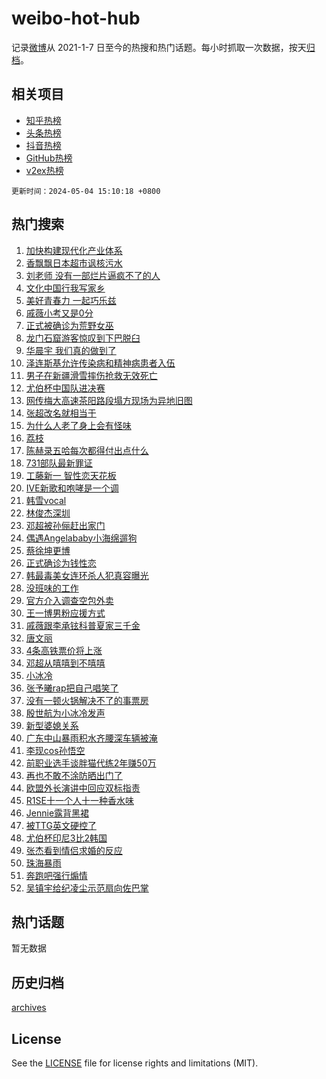 # weibo-hot-hub

记录[微博](https://www.weibo.com)从 2021-1-7 日至今的热搜和热门话题。每小时抓取一次数据，按天[归档](archives)。

## 相关项目

- [知乎热榜](https://github.com/lonnyzhang423/zhihu-hot-hub)
- [头条热榜](https://github.com/lonnyzhang423/toutiao-hot-hub)
- [抖音热榜](https://github.com/lonnyzhang423/douyin-hot-hub)
- [GitHub热榜](https://github.com/lonnyzhang423/github-hot-hub)
- [v2ex热榜](https://github.com/lonnyzhang423/v2ex-hot-hub)


`更新时间：2024-05-04 15:10:18 +0800`

## 热门搜索

1. [加快构建现代化产业体系](https://m.weibo.cn/search?containerid=100103type%3D1%26t%3D10%26q%3D%23%E5%8A%A0%E5%BF%AB%E6%9E%84%E5%BB%BA%E7%8E%B0%E4%BB%A3%E5%8C%96%E4%BA%A7%E4%B8%9A%E4%BD%93%E7%B3%BB%23&stream_entry_id=51&isnewpage=1&extparam=seat%3D1%26filter_type%3Drealtimehot%26stream_entry_id%3D51%26c_type%3D51%26q%3D%2523%25E5%258A%25A0%25E5%25BF%25AB%25E6%259E%2584%25E5%25BB%25BA%25E7%258E%25B0%25E4%25BB%25A3%25E5%258C%2596%25E4%25BA%25A7%25E4%25B8%259A%25E4%25BD%2593%25E7%25B3%25BB%2523%26dgr%3D0%26cate%3D10103%26pos%3D0%26display_time%3D1714806617%26pre_seqid%3D1714806617319011445175)
1. [香飘飘日本超市讽核污水](https://m.weibo.cn/search?containerid=100103type%3D1%26t%3D10%26q%3D%23%E9%A6%99%E9%A3%98%E9%A3%98%E6%97%A5%E6%9C%AC%E8%B6%85%E5%B8%82%E8%AE%BD%E6%A0%B8%E6%B1%A1%E6%B0%B4%23&stream_entry_id=31&isnewpage=1&extparam=seat%3D1%26stream_entry_id%3D31%26pos%3D0%26q%3D%2523%25E9%25A6%2599%25E9%25A3%2598%25E9%25A3%2598%25E6%2597%25A5%25E6%259C%25AC%25E8%25B6%2585%25E5%25B8%2582%25E8%25AE%25BD%25E6%25A0%25B8%25E6%25B1%25A1%25E6%25B0%25B4%2523%26dgr%3D0%26band_rank%3D1%26flag%3D2%26filter_type%3Drealtimehot%26realpos%3D1%26c_type%3D31%26cate%3D5001%26lcate%3D5001%26display_time%3D1714806617%26pre_seqid%3D1714806617319011445175)
1. [刘老师 没有一部烂片逼疯不了的人](https://m.weibo.cn/search?containerid=100103type%3D1%26t%3D10%26q%3D%E5%88%98%E8%80%81%E5%B8%88+%E6%B2%A1%E6%9C%89%E4%B8%80%E9%83%A8%E7%83%82%E7%89%87%E9%80%BC%E7%96%AF%E4%B8%8D%E4%BA%86%E7%9A%84%E4%BA%BA&stream_entry_id=31&isnewpage=1&extparam=seat%3D1%26stream_entry_id%3D31%26pos%3D1%26q%3D%25E5%2588%2598%25E8%2580%2581%25E5%25B8%2588%2520%25E6%25B2%25A1%25E6%259C%2589%25E4%25B8%2580%25E9%2583%25A8%25E7%2583%2582%25E7%2589%2587%25E9%2580%25BC%25E7%2596%25AF%25E4%25B8%258D%25E4%25BA%2586%25E7%259A%2584%25E4%25BA%25BA%26dgr%3D0%26band_rank%3D2%26flag%3D0%26filter_type%3Drealtimehot%26realpos%3D2%26c_type%3D31%26cate%3D5001%26lcate%3D5001%26display_time%3D1714806617%26pre_seqid%3D1714806617319011445175)
1. [文化中国行我写家乡](https://m.weibo.cn/search?containerid=100103type%3D1%26t%3D10%26q%3D%23%E6%96%87%E5%8C%96%E4%B8%AD%E5%9B%BD%E8%A1%8C%E6%88%91%E5%86%99%E5%AE%B6%E4%B9%A1%23&stream_entry_id=31&isnewpage=1&extparam=seat%3D1%26stream_entry_id%3D31%26pos%3D2%26q%3D%2523%25E6%2596%2587%25E5%258C%2596%25E4%25B8%25AD%25E5%259B%25BD%25E8%25A1%258C%25E6%2588%2591%25E5%2586%2599%25E5%25AE%25B6%25E4%25B9%25A1%2523%26dgr%3D0%26band_rank%3D3%26flag%3D0%26filter_type%3Drealtimehot%26realpos%3D3%26c_type%3D31%26cate%3D5001%26lcate%3D5001%26display_time%3D1714806617%26pre_seqid%3D1714806617319011445175)
1. [美好青春力 一起巧乐兹](https://m.weibo.cn/search?containerid=100103type%3D1%26t%3D10%26q%3D%23%E7%BE%8E%E5%A5%BD%E9%9D%92%E6%98%A5%E5%8A%9B+%E4%B8%80%E8%B5%B7%E5%B7%A7%E4%B9%90%E5%85%B9%23&stream_entry_id=31&isnewpage=1&extparam=seat%3D1%26stream_entry_id%3D31%26pos%3D3%26q%3D%2523%25E7%25BE%258E%25E5%25A5%25BD%25E9%259D%2592%25E6%2598%25A5%25E5%258A%259B%2520%25E4%25B8%2580%25E8%25B5%25B7%25E5%25B7%25A7%25E4%25B9%2590%25E5%2585%25B9%2523%26dgr%3D0%26band_rank%3D4%26adid%3D234740%26filter_type%3Drealtimehot%26c_type%3D31%26topic_ad%3D1%26is_ad_pos%3D1%26cate%3D5001%26lcate%3D5001%26display_time%3D1714806617%26pre_seqid%3D1714806617319011445175)
1. [戚薇小考又是0分](https://m.weibo.cn/search?containerid=100103type%3D1%26t%3D10%26q%3D%23%E6%88%9A%E8%96%87%E5%B0%8F%E8%80%83%E5%8F%88%E6%98%AF0%E5%88%86%23&stream_entry_id=31&isnewpage=1&extparam=seat%3D1%26stream_entry_id%3D31%26pos%3D4%26q%3D%2523%25E6%2588%259A%25E8%2596%2587%25E5%25B0%258F%25E8%2580%2583%25E5%258F%2588%25E6%2598%25AF0%25E5%2588%2586%2523%26dgr%3D0%26band_rank%3D4%26flag%3D1%26filter_type%3Drealtimehot%26realpos%3D4%26c_type%3D31%26cate%3D5001%26lcate%3D5001%26display_time%3D1714806617%26pre_seqid%3D1714806617319011445175)
1. [正式被确诊为荒野女巫](https://m.weibo.cn/search?containerid=100103type%3D1%26t%3D10%26q%3D%23%E6%AD%A3%E5%BC%8F%E8%A2%AB%E7%A1%AE%E8%AF%8A%E4%B8%BA%E8%8D%92%E9%87%8E%E5%A5%B3%E5%B7%AB%23&stream_entry_id=31&isnewpage=1&extparam=seat%3D1%26stream_entry_id%3D31%26pos%3D5%26q%3D%2523%25E6%25AD%25A3%25E5%25BC%258F%25E8%25A2%25AB%25E7%25A1%25AE%25E8%25AF%258A%25E4%25B8%25BA%25E8%258D%2592%25E9%2587%258E%25E5%25A5%25B3%25E5%25B7%25AB%2523%26dgr%3D0%26band_rank%3D5%26flag%3D1%26filter_type%3Drealtimehot%26realpos%3D5%26c_type%3D31%26cate%3D5001%26lcate%3D5001%26display_time%3D1714806617%26pre_seqid%3D1714806617319011445175)
1. [龙门石窟游客惊叹到下巴脱臼](https://m.weibo.cn/search?containerid=100103type%3D1%26t%3D10%26q%3D%23%E9%BE%99%E9%97%A8%E7%9F%B3%E7%AA%9F%E6%B8%B8%E5%AE%A2%E6%83%8A%E5%8F%B9%E5%88%B0%E4%B8%8B%E5%B7%B4%E8%84%B1%E8%87%BC%23&stream_entry_id=31&isnewpage=1&extparam=seat%3D1%26stream_entry_id%3D31%26pos%3D6%26q%3D%2523%25E9%25BE%2599%25E9%2597%25A8%25E7%259F%25B3%25E7%25AA%259F%25E6%25B8%25B8%25E5%25AE%25A2%25E6%2583%258A%25E5%258F%25B9%25E5%2588%25B0%25E4%25B8%258B%25E5%25B7%25B4%25E8%2584%25B1%25E8%2587%25BC%2523%26dgr%3D0%26band_rank%3D6%26flag%3D1%26filter_type%3Drealtimehot%26realpos%3D6%26c_type%3D31%26cate%3D5001%26lcate%3D5001%26display_time%3D1714806617%26pre_seqid%3D1714806617319011445175)
1. [华晨宇 我们真的做到了](https://m.weibo.cn/search?containerid=100103type%3D1%26t%3D10%26q%3D%E5%8D%8E%E6%99%A8%E5%AE%87+%E6%88%91%E4%BB%AC%E7%9C%9F%E7%9A%84%E5%81%9A%E5%88%B0%E4%BA%86&stream_entry_id=31&isnewpage=1&extparam=seat%3D1%26stream_entry_id%3D31%26pos%3D7%26q%3D%25E5%258D%258E%25E6%2599%25A8%25E5%25AE%2587%2520%25E6%2588%2591%25E4%25BB%25AC%25E7%259C%259F%25E7%259A%2584%25E5%2581%259A%25E5%2588%25B0%25E4%25BA%2586%26dgr%3D0%26band_rank%3D7%26flag%3D16%26filter_type%3Drealtimehot%26realpos%3D7%26c_type%3D31%26cate%3D5001%26lcate%3D5001%26display_time%3D1714806617%26pre_seqid%3D1714806617319011445175)
1. [泽连斯基允许传染病和精神病患者入伍](https://m.weibo.cn/search?containerid=100103type%3D1%26t%3D10%26q%3D%23%E6%B3%BD%E8%BF%9E%E6%96%AF%E5%9F%BA%E5%85%81%E8%AE%B8%E4%BC%A0%E6%9F%93%E7%97%85%E5%92%8C%E7%B2%BE%E7%A5%9E%E7%97%85%E6%82%A3%E8%80%85%E5%85%A5%E4%BC%8D%23&stream_entry_id=31&isnewpage=1&extparam=seat%3D1%26stream_entry_id%3D31%26pos%3D8%26q%3D%2523%25E6%25B3%25BD%25E8%25BF%259E%25E6%2596%25AF%25E5%259F%25BA%25E5%2585%2581%25E8%25AE%25B8%25E4%25BC%25A0%25E6%259F%2593%25E7%2597%2585%25E5%2592%258C%25E7%25B2%25BE%25E7%25A5%259E%25E7%2597%2585%25E6%2582%25A3%25E8%2580%2585%25E5%2585%25A5%25E4%25BC%258D%2523%26dgr%3D0%26band_rank%3D8%26flag%3D0%26filter_type%3Drealtimehot%26realpos%3D8%26c_type%3D31%26cate%3D5001%26lcate%3D5001%26display_time%3D1714806617%26pre_seqid%3D1714806617319011445175)
1. [男子在新疆滑雪摔伤抢救无效死亡](https://m.weibo.cn/search?containerid=100103type%3D1%26t%3D10%26q%3D%23%E7%94%B7%E5%AD%90%E5%9C%A8%E6%96%B0%E7%96%86%E6%BB%91%E9%9B%AA%E6%91%94%E4%BC%A4%E6%8A%A2%E6%95%91%E6%97%A0%E6%95%88%E6%AD%BB%E4%BA%A1%23&stream_entry_id=31&isnewpage=1&extparam=seat%3D1%26stream_entry_id%3D31%26pos%3D9%26q%3D%2523%25E7%2594%25B7%25E5%25AD%2590%25E5%259C%25A8%25E6%2596%25B0%25E7%2596%2586%25E6%25BB%2591%25E9%259B%25AA%25E6%2591%2594%25E4%25BC%25A4%25E6%258A%25A2%25E6%2595%2591%25E6%2597%25A0%25E6%2595%2588%25E6%25AD%25BB%25E4%25BA%25A1%2523%26dgr%3D0%26band_rank%3D9%26flag%3D1%26filter_type%3Drealtimehot%26realpos%3D9%26c_type%3D31%26cate%3D5001%26lcate%3D5001%26display_time%3D1714806617%26pre_seqid%3D1714806617319011445175)
1. [尤伯杯中国队进决赛](https://m.weibo.cn/search?containerid=100103type%3D1%26t%3D10%26q%3D%23%E5%B0%A4%E4%BC%AF%E6%9D%AF%E4%B8%AD%E5%9B%BD%E9%98%9F%E8%BF%9B%E5%86%B3%E8%B5%9B%23&stream_entry_id=31&isnewpage=1&extparam=seat%3D1%26stream_entry_id%3D31%26pos%3D10%26q%3D%2523%25E5%25B0%25A4%25E4%25BC%25AF%25E6%259D%25AF%25E4%25B8%25AD%25E5%259B%25BD%25E9%2598%259F%25E8%25BF%259B%25E5%2586%25B3%25E8%25B5%259B%2523%26dgr%3D0%26band_rank%3D10%26flag%3D32768%26filter_type%3Drealtimehot%26realpos%3D10%26c_type%3D31%26cate%3D5001%26lcate%3D5001%26display_time%3D1714806617%26pre_seqid%3D1714806617319011445175)
1. [网传梅大高速茶阳路段塌方现场为异地旧图](https://m.weibo.cn/search?containerid=100103type%3D1%26t%3D10%26q%3D%23%E7%BD%91%E4%BC%A0%E6%A2%85%E5%A4%A7%E9%AB%98%E9%80%9F%E8%8C%B6%E9%98%B3%E8%B7%AF%E6%AE%B5%E5%A1%8C%E6%96%B9%E7%8E%B0%E5%9C%BA%E4%B8%BA%E5%BC%82%E5%9C%B0%E6%97%A7%E5%9B%BE%23&stream_entry_id=31&isnewpage=1&extparam=seat%3D1%26stream_entry_id%3D31%26pos%3D11%26q%3D%2523%25E7%25BD%2591%25E4%25BC%25A0%25E6%25A2%2585%25E5%25A4%25A7%25E9%25AB%2598%25E9%2580%259F%25E8%258C%25B6%25E9%2598%25B3%25E8%25B7%25AF%25E6%25AE%25B5%25E5%25A1%258C%25E6%2596%25B9%25E7%258E%25B0%25E5%259C%25BA%25E4%25B8%25BA%25E5%25BC%2582%25E5%259C%25B0%25E6%2597%25A7%25E5%259B%25BE%2523%26dgr%3D0%26band_rank%3D11%26flag%3D1%26filter_type%3Drealtimehot%26realpos%3D11%26c_type%3D31%26cate%3D5001%26lcate%3D5001%26display_time%3D1714806617%26pre_seqid%3D1714806617319011445175)
1. [张超改名就相当于](https://m.weibo.cn/search?containerid=100103type%3D1%26t%3D10%26q%3D%E5%BC%A0%E8%B6%85%E6%94%B9%E5%90%8D%E5%B0%B1%E7%9B%B8%E5%BD%93%E4%BA%8E&stream_entry_id=31&isnewpage=1&extparam=seat%3D1%26stream_entry_id%3D31%26pos%3D12%26q%3D%25E5%25BC%25A0%25E8%25B6%2585%25E6%2594%25B9%25E5%2590%258D%25E5%25B0%25B1%25E7%259B%25B8%25E5%25BD%2593%25E4%25BA%258E%26dgr%3D0%26band_rank%3D12%26flag%3D1%26filter_type%3Drealtimehot%26realpos%3D12%26c_type%3D31%26cate%3D5001%26lcate%3D5001%26display_time%3D1714806617%26pre_seqid%3D1714806617319011445175)
1. [为什么人老了身上会有怪味](https://m.weibo.cn/search?containerid=100103type%3D1%26t%3D10%26q%3D%23%E4%B8%BA%E4%BB%80%E4%B9%88%E4%BA%BA%E8%80%81%E4%BA%86%E8%BA%AB%E4%B8%8A%E4%BC%9A%E6%9C%89%E6%80%AA%E5%91%B3%23&stream_entry_id=31&isnewpage=1&extparam=seat%3D1%26stream_entry_id%3D31%26pos%3D13%26q%3D%2523%25E4%25B8%25BA%25E4%25BB%2580%25E4%25B9%2588%25E4%25BA%25BA%25E8%2580%2581%25E4%25BA%2586%25E8%25BA%25AB%25E4%25B8%258A%25E4%25BC%259A%25E6%259C%2589%25E6%2580%25AA%25E5%2591%25B3%2523%26dgr%3D0%26band_rank%3D13%26flag%3D0%26filter_type%3Drealtimehot%26realpos%3D13%26c_type%3D31%26cate%3D5001%26lcate%3D5001%26display_time%3D1714806617%26pre_seqid%3D1714806617319011445175)
1. [荔枝](https://m.weibo.cn/search?containerid=100103type%3D1%26t%3D10%26q%3D%E8%8D%94%E6%9E%9D&stream_entry_id=31&isnewpage=1&extparam=seat%3D1%26stream_entry_id%3D31%26pos%3D14%26q%3D%25E8%258D%2594%25E6%259E%259D%26dgr%3D0%26band_rank%3D14%26flag%3D1%26filter_type%3Drealtimehot%26realpos%3D14%26c_type%3D31%26cate%3D5001%26lcate%3D5001%26display_time%3D1714806617%26pre_seqid%3D1714806617319011445175)
1. [陈赫录五哈每次都得付出点什么](https://m.weibo.cn/search?containerid=100103type%3D1%26t%3D10%26q%3D%23%E9%99%88%E8%B5%AB%E5%BD%95%E4%BA%94%E5%93%88%E6%AF%8F%E6%AC%A1%E9%83%BD%E5%BE%97%E4%BB%98%E5%87%BA%E7%82%B9%E4%BB%80%E4%B9%88%23&stream_entry_id=31&isnewpage=1&extparam=seat%3D1%26stream_entry_id%3D31%26pos%3D15%26q%3D%2523%25E9%2599%2588%25E8%25B5%25AB%25E5%25BD%2595%25E4%25BA%2594%25E5%2593%2588%25E6%25AF%258F%25E6%25AC%25A1%25E9%2583%25BD%25E5%25BE%2597%25E4%25BB%2598%25E5%2587%25BA%25E7%2582%25B9%25E4%25BB%2580%25E4%25B9%2588%2523%26dgr%3D0%26band_rank%3D15%26flag%3D1%26filter_type%3Drealtimehot%26realpos%3D15%26c_type%3D31%26cate%3D5001%26lcate%3D5001%26display_time%3D1714806617%26pre_seqid%3D1714806617319011445175)
1. [731部队最新罪证](https://m.weibo.cn/search?containerid=100103type%3D1%26t%3D10%26q%3D%23731%E9%83%A8%E9%98%9F%E6%9C%80%E6%96%B0%E7%BD%AA%E8%AF%81%23&stream_entry_id=31&isnewpage=1&extparam=seat%3D1%26stream_entry_id%3D31%26pos%3D16%26q%3D%2523731%25E9%2583%25A8%25E9%2598%259F%25E6%259C%2580%25E6%2596%25B0%25E7%25BD%25AA%25E8%25AF%2581%2523%26dgr%3D0%26band_rank%3D16%26flag%3D0%26filter_type%3Drealtimehot%26realpos%3D16%26c_type%3D31%26cate%3D5001%26lcate%3D5001%26display_time%3D1714806617%26pre_seqid%3D1714806617319011445175)
1. [工藤新一 智性恋天花板](https://m.weibo.cn/search?containerid=100103type%3D1%26t%3D10%26q%3D%E5%B7%A5%E8%97%A4%E6%96%B0%E4%B8%80+%E6%99%BA%E6%80%A7%E6%81%8B%E5%A4%A9%E8%8A%B1%E6%9D%BF&stream_entry_id=31&isnewpage=1&extparam=seat%3D1%26stream_entry_id%3D31%26pos%3D17%26q%3D%25E5%25B7%25A5%25E8%2597%25A4%25E6%2596%25B0%25E4%25B8%2580%2520%25E6%2599%25BA%25E6%2580%25A7%25E6%2581%258B%25E5%25A4%25A9%25E8%258A%25B1%25E6%259D%25BF%26dgr%3D0%26band_rank%3D17%26flag%3D1%26filter_type%3Drealtimehot%26realpos%3D17%26c_type%3D31%26cate%3D5001%26lcate%3D5001%26display_time%3D1714806617%26pre_seqid%3D1714806617319011445175)
1. [IVE新歌和咆哮是一个调](https://m.weibo.cn/search?containerid=100103type%3D1%26t%3D10%26q%3DIVE%E6%96%B0%E6%AD%8C%E5%92%8C%E5%92%86%E5%93%AE%E6%98%AF%E4%B8%80%E4%B8%AA%E8%B0%83&stream_entry_id=31&isnewpage=1&extparam=seat%3D1%26stream_entry_id%3D31%26pos%3D18%26q%3DIVE%25E6%2596%25B0%25E6%25AD%258C%25E5%2592%258C%25E5%2592%2586%25E5%2593%25AE%25E6%2598%25AF%25E4%25B8%2580%25E4%25B8%25AA%25E8%25B0%2583%26dgr%3D0%26band_rank%3D18%26flag%3D0%26filter_type%3Drealtimehot%26realpos%3D18%26c_type%3D31%26cate%3D5001%26lcate%3D5001%26display_time%3D1714806617%26pre_seqid%3D1714806617319011445175)
1. [韩雪vocal](https://m.weibo.cn/search?containerid=100103type%3D1%26t%3D10%26q%3D%E9%9F%A9%E9%9B%AAvocal&stream_entry_id=31&isnewpage=1&extparam=seat%3D1%26stream_entry_id%3D31%26pos%3D19%26q%3D%25E9%259F%25A9%25E9%259B%25AAvocal%26dgr%3D0%26band_rank%3D19%26flag%3D1%26filter_type%3Drealtimehot%26realpos%3D19%26c_type%3D31%26cate%3D5001%26lcate%3D5001%26display_time%3D1714806617%26pre_seqid%3D1714806617319011445175)
1. [林俊杰深圳](https://m.weibo.cn/search?containerid=100103type%3D1%26t%3D10%26q%3D%E6%9E%97%E4%BF%8A%E6%9D%B0%E6%B7%B1%E5%9C%B3&stream_entry_id=31&isnewpage=1&extparam=seat%3D1%26stream_entry_id%3D31%26pos%3D20%26q%3D%25E6%259E%2597%25E4%25BF%258A%25E6%259D%25B0%25E6%25B7%25B1%25E5%259C%25B3%26dgr%3D0%26band_rank%3D20%26flag%3D1%26filter_type%3Drealtimehot%26realpos%3D20%26c_type%3D31%26cate%3D5001%26lcate%3D5001%26display_time%3D1714806617%26pre_seqid%3D1714806617319011445175)
1. [邓超被孙俪赶出家门](https://m.weibo.cn/search?containerid=100103type%3D1%26t%3D10%26q%3D%23%E9%82%93%E8%B6%85%E8%A2%AB%E5%AD%99%E4%BF%AA%E8%B5%B6%E5%87%BA%E5%AE%B6%E9%97%A8%23&stream_entry_id=31&isnewpage=1&extparam=seat%3D1%26stream_entry_id%3D31%26pos%3D21%26q%3D%2523%25E9%2582%2593%25E8%25B6%2585%25E8%25A2%25AB%25E5%25AD%2599%25E4%25BF%25AA%25E8%25B5%25B6%25E5%2587%25BA%25E5%25AE%25B6%25E9%2597%25A8%2523%26dgr%3D0%26band_rank%3D21%26flag%3D1%26filter_type%3Drealtimehot%26realpos%3D21%26c_type%3D31%26cate%3D5001%26lcate%3D5001%26display_time%3D1714806617%26pre_seqid%3D1714806617319011445175)
1. [偶遇Angelababy小海绵遛狗](https://m.weibo.cn/search?containerid=100103type%3D1%26t%3D10%26q%3D%23%E5%81%B6%E9%81%87Angelababy%E5%B0%8F%E6%B5%B7%E7%BB%B5%E9%81%9B%E7%8B%97%23&stream_entry_id=31&isnewpage=1&extparam=seat%3D1%26stream_entry_id%3D31%26pos%3D22%26q%3D%2523%25E5%2581%25B6%25E9%2581%2587Angelababy%25E5%25B0%258F%25E6%25B5%25B7%25E7%25BB%25B5%25E9%2581%259B%25E7%258B%2597%2523%26dgr%3D0%26band_rank%3D22%26flag%3D1%26filter_type%3Drealtimehot%26realpos%3D22%26c_type%3D31%26cate%3D5001%26lcate%3D5001%26display_time%3D1714806617%26pre_seqid%3D1714806617319011445175)
1. [蔡徐坤更博](https://m.weibo.cn/search?containerid=100103type%3D1%26t%3D10%26q%3D%E8%94%A1%E5%BE%90%E5%9D%A4%E6%9B%B4%E5%8D%9A&stream_entry_id=31&isnewpage=1&extparam=seat%3D1%26stream_entry_id%3D31%26pos%3D23%26q%3D%25E8%2594%25A1%25E5%25BE%2590%25E5%259D%25A4%25E6%259B%25B4%25E5%258D%259A%26dgr%3D0%26band_rank%3D23%26flag%3D1%26filter_type%3Drealtimehot%26realpos%3D23%26c_type%3D31%26cate%3D5001%26lcate%3D5001%26display_time%3D1714806617%26pre_seqid%3D1714806617319011445175)
1. [正式确诊为钱性恋](https://m.weibo.cn/search?containerid=100103type%3D1%26t%3D10%26q%3D%23%E6%AD%A3%E5%BC%8F%E7%A1%AE%E8%AF%8A%E4%B8%BA%E9%92%B1%E6%80%A7%E6%81%8B%23&stream_entry_id=31&isnewpage=1&extparam=seat%3D1%26stream_entry_id%3D31%26pos%3D24%26q%3D%2523%25E6%25AD%25A3%25E5%25BC%258F%25E7%25A1%25AE%25E8%25AF%258A%25E4%25B8%25BA%25E9%2592%25B1%25E6%2580%25A7%25E6%2581%258B%2523%26dgr%3D0%26band_rank%3D24%26flag%3D1%26filter_type%3Drealtimehot%26realpos%3D24%26c_type%3D31%26cate%3D5001%26lcate%3D5001%26display_time%3D1714806617%26pre_seqid%3D1714806617319011445175)
1. [韩最毒美女连环杀人犯真容曝光](https://m.weibo.cn/search?containerid=100103type%3D1%26t%3D10%26q%3D%23%E9%9F%A9%E6%9C%80%E6%AF%92%E7%BE%8E%E5%A5%B3%E8%BF%9E%E7%8E%AF%E6%9D%80%E4%BA%BA%E7%8A%AF%E7%9C%9F%E5%AE%B9%E6%9B%9D%E5%85%89%23&stream_entry_id=31&isnewpage=1&extparam=seat%3D1%26stream_entry_id%3D31%26pos%3D25%26q%3D%2523%25E9%259F%25A9%25E6%259C%2580%25E6%25AF%2592%25E7%25BE%258E%25E5%25A5%25B3%25E8%25BF%259E%25E7%258E%25AF%25E6%259D%2580%25E4%25BA%25BA%25E7%258A%25AF%25E7%259C%259F%25E5%25AE%25B9%25E6%259B%259D%25E5%2585%2589%2523%26dgr%3D0%26band_rank%3D25%26flag%3D1%26filter_type%3Drealtimehot%26realpos%3D25%26c_type%3D31%26cate%3D5001%26lcate%3D5001%26display_time%3D1714806617%26pre_seqid%3D1714806617319011445175)
1. [没班味的工作](https://m.weibo.cn/search?containerid=100103type%3D1%26t%3D10%26q%3D%23%E6%B2%A1%E7%8F%AD%E5%91%B3%E7%9A%84%E5%B7%A5%E4%BD%9C%23&stream_entry_id=31&isnewpage=1&extparam=seat%3D1%26stream_entry_id%3D31%26pos%3D26%26q%3D%2523%25E6%25B2%25A1%25E7%258F%25AD%25E5%2591%25B3%25E7%259A%2584%25E5%25B7%25A5%25E4%25BD%259C%2523%26dgr%3D0%26band_rank%3D26%26adid%3D234707%26flag%3D0%26filter_type%3Drealtimehot%26realpos%3D26%26c_type%3D31%26cate%3D5001%26lcate%3D5001%26display_time%3D1714806617%26pre_seqid%3D1714806617319011445175)
1. [官方介入调查空包外卖](https://m.weibo.cn/search?containerid=100103type%3D1%26t%3D10%26q%3D%23%E5%AE%98%E6%96%B9%E4%BB%8B%E5%85%A5%E8%B0%83%E6%9F%A5%E7%A9%BA%E5%8C%85%E5%A4%96%E5%8D%96%23&stream_entry_id=31&isnewpage=1&extparam=seat%3D1%26stream_entry_id%3D31%26pos%3D27%26q%3D%2523%25E5%25AE%2598%25E6%2596%25B9%25E4%25BB%258B%25E5%2585%25A5%25E8%25B0%2583%25E6%259F%25A5%25E7%25A9%25BA%25E5%258C%2585%25E5%25A4%2596%25E5%258D%2596%2523%26dgr%3D0%26band_rank%3D27%26flag%3D1%26filter_type%3Drealtimehot%26realpos%3D27%26c_type%3D31%26cate%3D5001%26lcate%3D5001%26display_time%3D1714806617%26pre_seqid%3D1714806617319011445175)
1. [王一博男粉应援方式](https://m.weibo.cn/search?containerid=100103type%3D1%26t%3D10%26q%3D%23%E7%8E%8B%E4%B8%80%E5%8D%9A%E7%94%B7%E7%B2%89%E5%BA%94%E6%8F%B4%E6%96%B9%E5%BC%8F%23&stream_entry_id=31&isnewpage=1&extparam=seat%3D1%26stream_entry_id%3D31%26pos%3D28%26q%3D%2523%25E7%258E%258B%25E4%25B8%2580%25E5%258D%259A%25E7%2594%25B7%25E7%25B2%2589%25E5%25BA%2594%25E6%258F%25B4%25E6%2596%25B9%25E5%25BC%258F%2523%26dgr%3D0%26band_rank%3D28%26flag%3D1%26filter_type%3Drealtimehot%26realpos%3D28%26c_type%3D31%26cate%3D5001%26lcate%3D5001%26display_time%3D1714806617%26pre_seqid%3D1714806617319011445175)
1. [戚薇跟李承铉科普夏家三千金](https://m.weibo.cn/search?containerid=100103type%3D1%26t%3D10%26q%3D%23%E6%88%9A%E8%96%87%E8%B7%9F%E6%9D%8E%E6%89%BF%E9%93%89%E7%A7%91%E6%99%AE%E5%A4%8F%E5%AE%B6%E4%B8%89%E5%8D%83%E9%87%91%23&stream_entry_id=31&isnewpage=1&extparam=seat%3D1%26stream_entry_id%3D31%26pos%3D29%26q%3D%2523%25E6%2588%259A%25E8%2596%2587%25E8%25B7%259F%25E6%259D%258E%25E6%2589%25BF%25E9%2593%2589%25E7%25A7%2591%25E6%2599%25AE%25E5%25A4%258F%25E5%25AE%25B6%25E4%25B8%2589%25E5%258D%2583%25E9%2587%2591%2523%26dgr%3D0%26band_rank%3D29%26flag%3D0%26filter_type%3Drealtimehot%26realpos%3D29%26c_type%3D31%26cate%3D5001%26lcate%3D5001%26display_time%3D1714806617%26pre_seqid%3D1714806617319011445175)
1. [唐文丽](https://m.weibo.cn/search?containerid=100103type%3D1%26t%3D10%26q%3D%E5%94%90%E6%96%87%E4%B8%BD&stream_entry_id=31&isnewpage=1&extparam=seat%3D1%26stream_entry_id%3D31%26pos%3D30%26q%3D%25E5%2594%2590%25E6%2596%2587%25E4%25B8%25BD%26dgr%3D0%26band_rank%3D30%26flag%3D0%26filter_type%3Drealtimehot%26realpos%3D30%26c_type%3D31%26cate%3D5001%26lcate%3D5001%26display_time%3D1714806617%26pre_seqid%3D1714806617319011445175)
1. [4条高铁票价将上涨](https://m.weibo.cn/search?containerid=100103type%3D1%26t%3D10%26q%3D%234%E6%9D%A1%E9%AB%98%E9%93%81%E7%A5%A8%E4%BB%B7%E5%B0%86%E4%B8%8A%E6%B6%A8%23&stream_entry_id=31&isnewpage=1&extparam=seat%3D1%26stream_entry_id%3D31%26pos%3D31%26q%3D%25234%25E6%259D%25A1%25E9%25AB%2598%25E9%2593%2581%25E7%25A5%25A8%25E4%25BB%25B7%25E5%25B0%2586%25E4%25B8%258A%25E6%25B6%25A8%2523%26dgr%3D0%26band_rank%3D31%26flag%3D0%26filter_type%3Drealtimehot%26realpos%3D31%26c_type%3D31%26cate%3D5001%26lcate%3D5001%26display_time%3D1714806617%26pre_seqid%3D1714806617319011445175)
1. [邓超从嘻嘻到不嘻嘻](https://m.weibo.cn/search?containerid=100103type%3D1%26t%3D10%26q%3D%23%E9%82%93%E8%B6%85%E4%BB%8E%E5%98%BB%E5%98%BB%E5%88%B0%E4%B8%8D%E5%98%BB%E5%98%BB%23&stream_entry_id=31&isnewpage=1&extparam=seat%3D1%26stream_entry_id%3D31%26pos%3D32%26q%3D%2523%25E9%2582%2593%25E8%25B6%2585%25E4%25BB%258E%25E5%2598%25BB%25E5%2598%25BB%25E5%2588%25B0%25E4%25B8%258D%25E5%2598%25BB%25E5%2598%25BB%2523%26dgr%3D0%26band_rank%3D32%26flag%3D1%26filter_type%3Drealtimehot%26realpos%3D32%26c_type%3D31%26cate%3D5001%26lcate%3D5001%26display_time%3D1714806617%26pre_seqid%3D1714806617319011445175)
1. [小冰冷](https://m.weibo.cn/search?containerid=100103type%3D1%26t%3D10%26q%3D%E5%B0%8F%E5%86%B0%E5%86%B7&stream_entry_id=31&isnewpage=1&extparam=seat%3D1%26stream_entry_id%3D31%26pos%3D33%26q%3D%25E5%25B0%258F%25E5%2586%25B0%25E5%2586%25B7%26dgr%3D0%26band_rank%3D33%26flag%3D0%26filter_type%3Drealtimehot%26realpos%3D33%26c_type%3D31%26cate%3D5001%26lcate%3D5001%26display_time%3D1714806617%26pre_seqid%3D1714806617319011445175)
1. [张予曦rap把自己唱笑了](https://m.weibo.cn/search?containerid=100103type%3D1%26t%3D10%26q%3D%23%E5%BC%A0%E4%BA%88%E6%9B%A6rap%E6%8A%8A%E8%87%AA%E5%B7%B1%E5%94%B1%E7%AC%91%E4%BA%86%23&stream_entry_id=31&isnewpage=1&extparam=seat%3D1%26stream_entry_id%3D31%26pos%3D34%26q%3D%2523%25E5%25BC%25A0%25E4%25BA%2588%25E6%259B%25A6rap%25E6%258A%258A%25E8%2587%25AA%25E5%25B7%25B1%25E5%2594%25B1%25E7%25AC%2591%25E4%25BA%2586%2523%26dgr%3D0%26band_rank%3D34%26flag%3D1%26filter_type%3Drealtimehot%26realpos%3D34%26c_type%3D31%26cate%3D5001%26lcate%3D5001%26display_time%3D1714806617%26pre_seqid%3D1714806617319011445175)
1. [没有一顿火锅解决不了的事票房](https://m.weibo.cn/search?containerid=100103type%3D1%26t%3D10%26q%3D%E6%B2%A1%E6%9C%89%E4%B8%80%E9%A1%BF%E7%81%AB%E9%94%85%E8%A7%A3%E5%86%B3%E4%B8%8D%E4%BA%86%E7%9A%84%E4%BA%8B%E7%A5%A8%E6%88%BF&stream_entry_id=31&isnewpage=1&extparam=seat%3D1%26stream_entry_id%3D31%26pos%3D35%26q%3D%25E6%25B2%25A1%25E6%259C%2589%25E4%25B8%2580%25E9%25A1%25BF%25E7%2581%25AB%25E9%2594%2585%25E8%25A7%25A3%25E5%2586%25B3%25E4%25B8%258D%25E4%25BA%2586%25E7%259A%2584%25E4%25BA%258B%25E7%25A5%25A8%25E6%2588%25BF%26dgr%3D0%26band_rank%3D35%26flag%3D1%26filter_type%3Drealtimehot%26realpos%3D35%26c_type%3D31%26cate%3D5001%26lcate%3D5001%26display_time%3D1714806617%26pre_seqid%3D1714806617319011445175)
1. [殷世航为小冰冷发声](https://m.weibo.cn/search?containerid=100103type%3D1%26t%3D10%26q%3D%23%E6%AE%B7%E4%B8%96%E8%88%AA%E4%B8%BA%E5%B0%8F%E5%86%B0%E5%86%B7%E5%8F%91%E5%A3%B0%23&stream_entry_id=31&isnewpage=1&extparam=seat%3D1%26stream_entry_id%3D31%26pos%3D36%26q%3D%2523%25E6%25AE%25B7%25E4%25B8%2596%25E8%2588%25AA%25E4%25B8%25BA%25E5%25B0%258F%25E5%2586%25B0%25E5%2586%25B7%25E5%258F%2591%25E5%25A3%25B0%2523%26dgr%3D0%26band_rank%3D36%26flag%3D0%26filter_type%3Drealtimehot%26realpos%3D36%26c_type%3D31%26cate%3D5001%26lcate%3D5001%26display_time%3D1714806617%26pre_seqid%3D1714806617319011445175)
1. [新型婆媳关系](https://m.weibo.cn/search?containerid=100103type%3D1%26t%3D10%26q%3D%23%E6%96%B0%E5%9E%8B%E5%A9%86%E5%AA%B3%E5%85%B3%E7%B3%BB%23&stream_entry_id=31&isnewpage=1&extparam=seat%3D1%26stream_entry_id%3D31%26pos%3D37%26q%3D%2523%25E6%2596%25B0%25E5%259E%258B%25E5%25A9%2586%25E5%25AA%25B3%25E5%2585%25B3%25E7%25B3%25BB%2523%26dgr%3D0%26band_rank%3D37%26flag%3D1%26filter_type%3Drealtimehot%26realpos%3D37%26c_type%3D31%26cate%3D5001%26lcate%3D5001%26display_time%3D1714806617%26pre_seqid%3D1714806617319011445175)
1. [广东中山暴雨积水齐腰深车辆被淹](https://m.weibo.cn/search?containerid=100103type%3D1%26t%3D10%26q%3D%23%E5%B9%BF%E4%B8%9C%E4%B8%AD%E5%B1%B1%E6%9A%B4%E9%9B%A8%E7%A7%AF%E6%B0%B4%E9%BD%90%E8%85%B0%E6%B7%B1%E8%BD%A6%E8%BE%86%E8%A2%AB%E6%B7%B9%23&stream_entry_id=31&isnewpage=1&extparam=seat%3D1%26stream_entry_id%3D31%26pos%3D38%26q%3D%2523%25E5%25B9%25BF%25E4%25B8%259C%25E4%25B8%25AD%25E5%25B1%25B1%25E6%259A%25B4%25E9%259B%25A8%25E7%25A7%25AF%25E6%25B0%25B4%25E9%25BD%2590%25E8%2585%25B0%25E6%25B7%25B1%25E8%25BD%25A6%25E8%25BE%2586%25E8%25A2%25AB%25E6%25B7%25B9%2523%26dgr%3D0%26band_rank%3D38%26flag%3D1%26filter_type%3Drealtimehot%26realpos%3D38%26c_type%3D31%26cate%3D5001%26lcate%3D5001%26display_time%3D1714806617%26pre_seqid%3D1714806617319011445175)
1. [李现cos孙悟空](https://m.weibo.cn/search?containerid=100103type%3D1%26t%3D10%26q%3D%E6%9D%8E%E7%8E%B0cos%E5%AD%99%E6%82%9F%E7%A9%BA&stream_entry_id=31&isnewpage=1&extparam=seat%3D1%26stream_entry_id%3D31%26pos%3D39%26q%3D%25E6%259D%258E%25E7%258E%25B0cos%25E5%25AD%2599%25E6%2582%259F%25E7%25A9%25BA%26dgr%3D0%26band_rank%3D39%26flag%3D1%26filter_type%3Drealtimehot%26realpos%3D39%26c_type%3D31%26cate%3D5001%26lcate%3D5001%26display_time%3D1714806617%26pre_seqid%3D1714806617319011445175)
1. [前职业选手谈胖猫代练2年赚50万](https://m.weibo.cn/search?containerid=100103type%3D1%26t%3D10%26q%3D%23%E5%89%8D%E8%81%8C%E4%B8%9A%E9%80%89%E6%89%8B%E8%B0%88%E8%83%96%E7%8C%AB%E4%BB%A3%E7%BB%832%E5%B9%B4%E8%B5%9A50%E4%B8%87%23&stream_entry_id=31&isnewpage=1&extparam=seat%3D1%26stream_entry_id%3D31%26pos%3D40%26q%3D%2523%25E5%2589%258D%25E8%2581%258C%25E4%25B8%259A%25E9%2580%2589%25E6%2589%258B%25E8%25B0%2588%25E8%2583%2596%25E7%258C%25AB%25E4%25BB%25A3%25E7%25BB%25832%25E5%25B9%25B4%25E8%25B5%259A50%25E4%25B8%2587%2523%26dgr%3D0%26band_rank%3D40%26flag%3D0%26filter_type%3Drealtimehot%26realpos%3D40%26c_type%3D31%26cate%3D5001%26lcate%3D5001%26display_time%3D1714806617%26pre_seqid%3D1714806617319011445175)
1. [再也不敢不涂防晒出门了](https://m.weibo.cn/search?containerid=100103type%3D1%26t%3D10%26q%3D%E5%86%8D%E4%B9%9F%E4%B8%8D%E6%95%A2%E4%B8%8D%E6%B6%82%E9%98%B2%E6%99%92%E5%87%BA%E9%97%A8%E4%BA%86&stream_entry_id=31&isnewpage=1&extparam=seat%3D1%26stream_entry_id%3D31%26pos%3D41%26q%3D%25E5%2586%258D%25E4%25B9%259F%25E4%25B8%258D%25E6%2595%25A2%25E4%25B8%258D%25E6%25B6%2582%25E9%2598%25B2%25E6%2599%2592%25E5%2587%25BA%25E9%2597%25A8%25E4%25BA%2586%26dgr%3D0%26band_rank%3D41%26flag%3D1%26filter_type%3Drealtimehot%26realpos%3D41%26c_type%3D31%26cate%3D5001%26lcate%3D5001%26display_time%3D1714806617%26pre_seqid%3D1714806617319011445175)
1. [欧盟外长演讲中回应双标指责](https://m.weibo.cn/search?containerid=100103type%3D1%26t%3D10%26q%3D%23%E6%AC%A7%E7%9B%9F%E5%A4%96%E9%95%BF%E6%BC%94%E8%AE%B2%E4%B8%AD%E5%9B%9E%E5%BA%94%E5%8F%8C%E6%A0%87%E6%8C%87%E8%B4%A3%23&stream_entry_id=31&isnewpage=1&extparam=seat%3D1%26stream_entry_id%3D31%26pos%3D42%26q%3D%2523%25E6%25AC%25A7%25E7%259B%259F%25E5%25A4%2596%25E9%2595%25BF%25E6%25BC%2594%25E8%25AE%25B2%25E4%25B8%25AD%25E5%259B%259E%25E5%25BA%2594%25E5%258F%258C%25E6%25A0%2587%25E6%258C%2587%25E8%25B4%25A3%2523%26dgr%3D0%26band_rank%3D42%26flag%3D1%26filter_type%3Drealtimehot%26realpos%3D42%26c_type%3D31%26cate%3D5001%26lcate%3D5001%26display_time%3D1714806617%26pre_seqid%3D1714806617319011445175)
1. [R1SE十一个人十一种香水味](https://m.weibo.cn/search?containerid=100103type%3D1%26t%3D10%26q%3D%23R1SE%E5%8D%81%E4%B8%80%E4%B8%AA%E4%BA%BA%E5%8D%81%E4%B8%80%E7%A7%8D%E9%A6%99%E6%B0%B4%E5%91%B3%23&stream_entry_id=31&isnewpage=1&extparam=seat%3D1%26stream_entry_id%3D31%26pos%3D43%26q%3D%2523R1SE%25E5%258D%2581%25E4%25B8%2580%25E4%25B8%25AA%25E4%25BA%25BA%25E5%258D%2581%25E4%25B8%2580%25E7%25A7%258D%25E9%25A6%2599%25E6%25B0%25B4%25E5%2591%25B3%2523%26dgr%3D0%26band_rank%3D43%26flag%3D0%26filter_type%3Drealtimehot%26realpos%3D43%26c_type%3D31%26cate%3D5001%26lcate%3D5001%26display_time%3D1714806617%26pre_seqid%3D1714806617319011445175)
1. [Jennie露背黑裙](https://m.weibo.cn/search?containerid=100103type%3D1%26t%3D10%26q%3DJennie%E9%9C%B2%E8%83%8C%E9%BB%91%E8%A3%99&stream_entry_id=31&isnewpage=1&extparam=seat%3D1%26stream_entry_id%3D31%26pos%3D44%26q%3DJennie%25E9%259C%25B2%25E8%2583%258C%25E9%25BB%2591%25E8%25A3%2599%26dgr%3D0%26band_rank%3D44%26flag%3D0%26filter_type%3Drealtimehot%26realpos%3D44%26c_type%3D31%26cate%3D5001%26lcate%3D5001%26display_time%3D1714806617%26pre_seqid%3D1714806617319011445175)
1. [被TTG英文硬控了](https://m.weibo.cn/search?containerid=100103type%3D1%26t%3D10%26q%3D%23%E8%A2%ABTTG%E8%8B%B1%E6%96%87%E7%A1%AC%E6%8E%A7%E4%BA%86%23&stream_entry_id=31&isnewpage=1&extparam=seat%3D1%26stream_entry_id%3D31%26pos%3D45%26q%3D%2523%25E8%25A2%25ABTTG%25E8%258B%25B1%25E6%2596%2587%25E7%25A1%25AC%25E6%258E%25A7%25E4%25BA%2586%2523%26dgr%3D0%26band_rank%3D45%26flag%3D1%26filter_type%3Drealtimehot%26realpos%3D45%26c_type%3D31%26cate%3D5001%26lcate%3D5001%26display_time%3D1714806617%26pre_seqid%3D1714806617319011445175)
1. [尤伯杯印尼3比2韩国](https://m.weibo.cn/search?containerid=100103type%3D1%26t%3D10%26q%3D%23%E5%B0%A4%E4%BC%AF%E6%9D%AF%E5%8D%B0%E5%B0%BC3%E6%AF%942%E9%9F%A9%E5%9B%BD%23&stream_entry_id=31&isnewpage=1&extparam=seat%3D1%26stream_entry_id%3D31%26pos%3D46%26q%3D%2523%25E5%25B0%25A4%25E4%25BC%25AF%25E6%259D%25AF%25E5%258D%25B0%25E5%25B0%25BC3%25E6%25AF%25942%25E9%259F%25A9%25E5%259B%25BD%2523%26dgr%3D0%26band_rank%3D46%26flag%3D1%26filter_type%3Drealtimehot%26realpos%3D46%26c_type%3D31%26cate%3D5001%26lcate%3D5001%26display_time%3D1714806617%26pre_seqid%3D1714806617319011445175)
1. [张杰看到情侣求婚的反应](https://m.weibo.cn/search?containerid=100103type%3D1%26t%3D10%26q%3D%23%E5%BC%A0%E6%9D%B0%E7%9C%8B%E5%88%B0%E6%83%85%E4%BE%A3%E6%B1%82%E5%A9%9A%E7%9A%84%E5%8F%8D%E5%BA%94%23&stream_entry_id=31&isnewpage=1&extparam=seat%3D1%26stream_entry_id%3D31%26pos%3D47%26q%3D%2523%25E5%25BC%25A0%25E6%259D%25B0%25E7%259C%258B%25E5%2588%25B0%25E6%2583%2585%25E4%25BE%25A3%25E6%25B1%2582%25E5%25A9%259A%25E7%259A%2584%25E5%258F%258D%25E5%25BA%2594%2523%26dgr%3D0%26band_rank%3D47%26flag%3D0%26filter_type%3Drealtimehot%26realpos%3D47%26c_type%3D31%26cate%3D5001%26lcate%3D5001%26display_time%3D1714806617%26pre_seqid%3D1714806617319011445175)
1. [珠海暴雨](https://m.weibo.cn/search?containerid=100103type%3D1%26t%3D10%26q%3D%E7%8F%A0%E6%B5%B7%E6%9A%B4%E9%9B%A8&stream_entry_id=31&isnewpage=1&extparam=seat%3D1%26stream_entry_id%3D31%26pos%3D48%26q%3D%25E7%258F%25A0%25E6%25B5%25B7%25E6%259A%25B4%25E9%259B%25A8%26dgr%3D0%26band_rank%3D48%26flag%3D0%26filter_type%3Drealtimehot%26realpos%3D48%26c_type%3D31%26cate%3D5001%26lcate%3D5001%26display_time%3D1714806617%26pre_seqid%3D1714806617319011445175)
1. [奔跑吧强行煽情](https://m.weibo.cn/search?containerid=100103type%3D1%26t%3D10%26q%3D%E5%A5%94%E8%B7%91%E5%90%A7%E5%BC%BA%E8%A1%8C%E7%85%BD%E6%83%85&stream_entry_id=31&isnewpage=1&extparam=seat%3D1%26stream_entry_id%3D31%26pos%3D49%26q%3D%25E5%25A5%2594%25E8%25B7%2591%25E5%2590%25A7%25E5%25BC%25BA%25E8%25A1%258C%25E7%2585%25BD%25E6%2583%2585%26dgr%3D0%26band_rank%3D49%26flag%3D0%26filter_type%3Drealtimehot%26realpos%3D49%26c_type%3D31%26cate%3D5001%26lcate%3D5001%26display_time%3D1714806617%26pre_seqid%3D1714806617319011445175)
1. [吴镇宇给纪凌尘示范扇向佐巴掌](https://m.weibo.cn/search?containerid=100103type%3D1%26t%3D10%26q%3D%23%E5%90%B4%E9%95%87%E5%AE%87%E7%BB%99%E7%BA%AA%E5%87%8C%E5%B0%98%E7%A4%BA%E8%8C%83%E6%89%87%E5%90%91%E4%BD%90%E5%B7%B4%E6%8E%8C%23&stream_entry_id=31&isnewpage=1&extparam=seat%3D1%26stream_entry_id%3D31%26pos%3D50%26q%3D%2523%25E5%2590%25B4%25E9%2595%2587%25E5%25AE%2587%25E7%25BB%2599%25E7%25BA%25AA%25E5%2587%258C%25E5%25B0%2598%25E7%25A4%25BA%25E8%258C%2583%25E6%2589%2587%25E5%2590%2591%25E4%25BD%2590%25E5%25B7%25B4%25E6%258E%258C%2523%26dgr%3D0%26band_rank%3D50%26flag%3D0%26filter_type%3Drealtimehot%26realpos%3D50%26c_type%3D31%26cate%3D5001%26lcate%3D5001%26display_time%3D1714806617%26pre_seqid%3D1714806617319011445175)

## 热门话题

暂无数据

## 历史归档

[archives](archives)

## License

See the [LICENSE](LICENSE) file for license rights and limitations (MIT).
